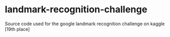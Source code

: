 # landmark-recognition-challenge
Source code used for the google landmark recognition challenge on kaggle [19th place]
